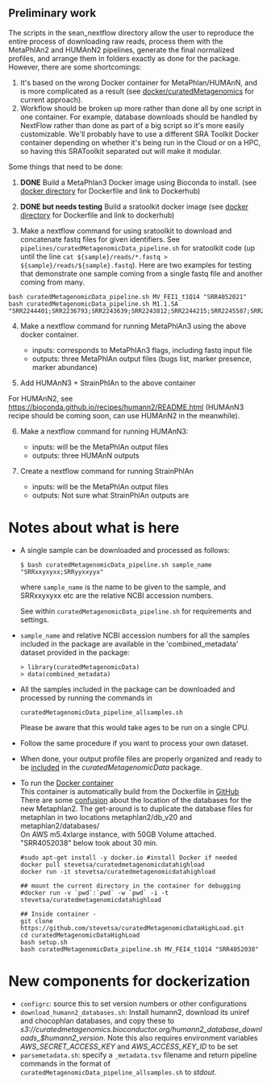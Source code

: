 ## Preliminary work

The scripts in the sean_nextflow directory allow the user to reproduce
the entire process of downloading raw reads, process them with the
MetaPhlAn2 and HUMAnN2 pipelines, generate the final normalized
profiles, and arrange them in folders exactly as done for the package. 
However, there are some shortcomings:
1. It's based on the wrong Docker container for MetaPhlan/HUMAnN, and is more complicated as a result (see [docker/curatedMetagenomics](https://github.com/waldronlab/curatedMetagenomicDataHighLoad/tree/master/docker/curatedMetagenomics) for current approach). 
2. Workflow should be broken up more rather than done all by one script in one container. For example, database downloads should be handled by NextFlow rather than done as part of a big script so it's more easily customizable. We'll probably have to use a different SRA Toolkit Docker container depending on whether it's being run in the Cloud or on a HPC, so having this SRAToolkit separated out will make it modular.

Some things that need to be done:

1. **DONE**  Build a MetaPhlan3 Docker image using Bioconda to install.  (see [docker directory](https://github.com/waldronlab/curatedMetagenomicDataHighLoad/tree/master/docker/curatedMetagenomics) for Dockerfile and link to Dockerhub)

2. **DONE but needs testing** Build a sratoolkit docker image (see [docker directory](https://github.com/waldronlab/curatedMetagenomicDataHighLoad/tree/master/docker/sratoolkit) for Dockerfile and link to dockerhub)

3. Make a nextflow command for using sratoolkit to download and concatenate fastq
files for given identifiers.  See
`pipelines/curatedMetagenomicData_pipeline.sh` for sratoolkit
code (up until the line `cat ${sample}/reads/*.fastq > ${sample}/reads/${sample}.fastq`).
Here are two examples for testing that demonstrate one sample coming from a
single fastq file and another coming from many. 

```
bash curatedMetagenomicData_pipeline.sh MV_FEI1_t1Q14 "SRR4052021"
bash curatedMetagenomicData_pipeline.sh M1.1.SA "SRR2244401;SRR2236793;SRR2243639;SRR2243812;SRR2244215;SRR2245587;SRR2228273;SRR2228283;SRR2228304;SRR2228308;SRR2228313;SRR2228320;SRR2228347;SRR2228399;SRR2226903;SRR2226948;SRR2227815;SRR2228028;SRR2228363;SRR2228450;SRR2228455;SRR2228709"
```

4. Make a nextflow command for running MetaPhlAn3 using the above docker container. 
    - inputs: corresponds to MetaPhlAn3 flags, including fastq input file
    - outputs: three MetaPhlAn output files (bugs list, marker presence, marker abundance)

5. Add HUMAnN3 + StrainPhlAn to the above container

For HUMAnN2, see https://bioconda.github.io/recipes/humann2/README.html (HUMAnN3 recipe should be coming soon, can use HUMAnN2 in the meanwhile).

6. Make a nextflow command for running HUMAnN3:
    - inputs: will be the MetaPhlAn output files
    - outputs: three HUMAnN outputs

7. Create a nextflow command for running StrainPhlAn
    - inputs: will be the MetaPhlAn output files
    - outputs: Not sure what StrainPhlAn outputs are


# Notes about what is here

* A single sample can be downloaded and processed as follows:

   ```$ bash curatedMetagenomicData_pipeline.sh sample_name "SRRxxyxyxx;SRRyyxxyyx"``` 

   where `sample_name` is the name to be given to the sample, and SRRxxyxyxx etc are the relative NCBI accession numbers.

   See within `curatedMetagenomicData_pipeline.sh` for requirements and settings.

* `sample_name` and relative NCBI accession numbers for all the samples included in the package are available in the 'combined_metadata' dataset provided in the package:

   ```
   > library(curatedMetagenomicData)
   > data(combined_metadata)
   ```

* All the samples included in the package can be downloaded and processed by running the commands in

   `curatedMetagenomicData_pipeline_allsamples.sh`

   Please be aware that this would take ages to be run on a single CPU.

* Follow the same procedure if you want to process your own dataset.

* When done, your output profile files are properly organized and ready to be [included](https://github.com/waldronlab/curatedMetagenomicData/wiki/The-curatedMetagenomicData-pipelines) in the *curatedMetagenomicData* package.

* To run the [Docker container](https://hub.docker.com/r/stevetsa/curatedmetagenomicdatahighload/)  
  This container is automatically build from the Dockerfile in [GitHub](https://github.com/stevetsa/curatedMetagenomicDataHighLoad)  
  There are some [confusion](https://groups.google.com/forum/#!topic/metaphlan-users/t6IV1PxgNNA) about the location of the databases for the new Metaphlan2.
  The get-around is to duplicate the database files for metaphlan in two locations metaphlan2/db_v20 and metaphlan2/databases/  
  On AWS m5.4xlarge instance, with 50GB Volume attached.  "SRR4052038" below took about 30 min.   

  ```
  #sudo apt-get install -y docker.io #install Docker if needed
  docker pull stevetsa/curatedmetagenomicdatahighload
  docker run -it stevetsa/curatedmetagenomicdatahighload

  ## mount the current directory in the container for debugging
  #docker run -v `pwd`:`pwd` -w `pwd` -i -t stevetsa/curatedmetagenomicdatahighload

  ## Inside container - 
  git clone https://github.com/stevetsa/curatedMetagenomicDataHighLoad.git
  cd curatedMetagenomicDataHighLoad
  bash setup.sh
  bash curatedMetagenomicData_pipeline.sh MV_FEI4_t1Q14 "SRR4052038" 
  ```

# New components for dockerization

* `configrc`: source this to set version numbers or other configurations
* `download_humann2_databases.sh`: Install humann2, download its uniref and chocophlan databases, and copy these to *s3://curatedmetagenomics.bioconductor.org/humann2_database_downloads_$humann2_version*. Note this also requires environment variables *AWS_SECRET_ACCESS_KEY* and *AWS_ACCESS_KEY_ID* to be set
* `parsemetadata.sh`: specify a `_metadata.tsv` filename and return pipeline commands in the format of `curatedMetagenomicData_pipeline_allsamples.sh` to *stdout*.

